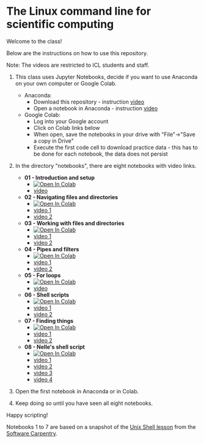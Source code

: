 # The Linux command line for scientific computing

Welcome to the class!

Below are the instructions on how to use this repository.  

Note: The videos are restricted to ICL students and staff.

1. This class uses Jupyter Notebooks, decide if you want to use Anaconda on your own computer or Google Colab.
    - Anaconda:
        - Download this repository - instruction [video](https://imperial.cloud.panopto.eu/Panopto/Pages/Viewer.aspx?id=59105d27-6102-483d-bf96-abd500e63b61)
        - Open a notebook in Anaconda - instruction [video](https://imperial.cloud.panopto.eu/Panopto/Pages/Viewer.aspx?id=c12b4cfa-0875-456c-b691-abd500e6e2b3)
    - Google Colab:
        - Log into your Google account
        - Click on Colab links below
        - When open, save the notebooks in your drive with "File"->"Save a copy in Drive"
        - Execute the first code cell to download practice data - this has to be done for each notebook, the data does not persist
 
1. In the directory "notebooks", there are eight notebooks with video links.
    - **01 - Introduction and setup** 
        - [![Open In Colab](https://colab.research.google.com/assets/colab-badge.svg)](https://colab.research.google.com/github/kmichali/GS_comm_line/blob/master/notebooks/01_introduction_and_setup.ipynb)
        - [video](https://imperial.cloud.panopto.eu/Panopto/Pages/Viewer.aspx?id=abd2d252-6c29-4171-81b9-abd500efe82a)
    - **02 - Navigating files and directories** 
        - [![Open In Colab](https://colab.research.google.com/assets/colab-badge.svg)](https://colab.research.google.com/github/kmichali/GS_comm_line/blob/master/notebooks/02_navigating_files_directories.ipynb)
        - [video 1](https://imperial.cloud.panopto.eu/Panopto/Pages/Viewer.aspx?id=4c78e22d-2b22-4464-b9fa-abd500fbd13d)
        - [video 2](https://imperial.cloud.panopto.eu/Panopto/Pages/Viewer.aspx?id=f57ed93e-e0fe-4918-8182-abd501029064)
    - **03 - Working with files and directories**
        - [![Open In Colab](https://colab.research.google.com/assets/colab-badge.svg)](https://colab.research.google.com/github/kmichali/GS_comm_line/blob/master/notebooks/03_working_files_directories.ipynb)
        - [video 1](https://imperial.cloud.panopto.eu/Panopto/Pages/Viewer.aspx?id=94a14b5d-dad4-49f9-9fd2-abd50118f1b2)
        - [video 2](https://imperial.cloud.panopto.eu/Panopto/Pages/Viewer.aspx?id=450d3756-0838-473f-82e1-abd5011eb442)
    - **04 - Pipes and filters** 
        - [![Open In Colab](https://colab.research.google.com/assets/colab-badge.svg)](https://colab.research.google.com/github/kmichali/GS_comm_line/blob/master/notebooks/04_pipes_filters.ipynb)
        - [video 1](https://imperial.cloud.panopto.eu/Panopto/Pages/Viewer.aspx?id=0c667489-536e-40f0-9b1a-abd600d1e737)
        - [video 2](https://imperial.cloud.panopto.eu/Panopto/Pages/Viewer.aspx?id=5de519db-bffd-46d5-a5fd-abd600d6017f)
    - **05 - For loops** 
        - [![Open In Colab](https://colab.research.google.com/assets/colab-badge.svg)](https://colab.research.google.com/github/kmichali/GS_comm_line/blob/master/notebooks/05_for_loops.ipynb)
        - [video](https://imperial.cloud.panopto.eu/Panopto/Pages/Viewer.aspx?id=cbaa59c0-8902-4047-8b8f-abd700ba3755)
    - **06 - Shell scripts**
        - [![Open In Colab](https://colab.research.google.com/assets/colab-badge.svg)](https://colab.research.google.com/github/kmichali/GS_comm_line/blob/master/notebooks/06_shell_scripts.ipynb)
        - [video 1](https://imperial.cloud.panopto.eu/Panopto/Pages/Viewer.aspx?id=b61968f6-3bb1-4b41-898c-abd800bce5f0)
        - [video 2](https://imperial.cloud.panopto.eu/Panopto/Pages/Viewer.aspx?id=7bca90d9-84fd-4849-a682-abd800c10869)
    - **07 - Finding things** 
        - [![Open In Colab](https://colab.research.google.com/assets/colab-badge.svg)](https://colab.research.google.com/github/kmichali/GS_comm_line/blob/master/notebooks/07_finding_things.ipynb)
        - [video 1](https://imperial.cloud.panopto.eu/Panopto/Pages/Viewer.aspx?id=59575aed-9333-4f38-a2be-abd700c72bb1)
        - [video 2](https://imperial.cloud.panopto.eu/Panopto/Pages/Viewer.aspx?id=e27ad876-7821-45fb-b957-abd700cb67c2)
    - **08 - Nelle's shell script** 
        - [![Open In Colab](https://colab.research.google.com/assets/colab-badge.svg)](https://colab.research.google.com/github/kmichali/GS_comm_line/blob/master/notebooks/08_Nelles_script.ipynb)
        - [video 1](https://imperial.cloud.panopto.eu/Panopto/Pages/Viewer.aspx?id=25c07517-6683-4f63-8d24-abd800cac743)
        - [video 2](https://imperial.cloud.panopto.eu/Panopto/Pages/Viewer.aspx?id=1095126e-44f1-443d-9fc2-abd800ce6f3b)
        - [video 3](https://imperial.cloud.panopto.eu/Panopto/Pages/Viewer.aspx?id=91ecd5c0-4454-4976-a3e2-abd800d37e0b)
        - [video 4](https://imperial.cloud.panopto.eu/Panopto/Pages/Viewer.aspx?id=ed699b4f-95e2-4aa6-93bd-abd800d7d2ec)
1. Open the first notebook in Anaconda or in Colab.
1. Keep doing so until you have seen all eight notebooks.



Happy scripting!

Notebooks 1 to 7 are based on a snapshot of the [Unix Shell lesson](https://kmichali.github.io/SC-shell-novice/) from the [Software Carpentry](https://software-carpentry.org).
